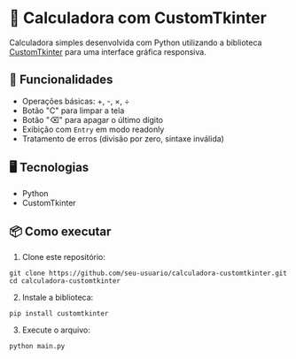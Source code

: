 # 🧮 Calculadora com CustomTkinter

Calculadora simples desenvolvida com Python utilizando a biblioteca [CustomTkinter](https://github.com/TomSchimansky/CustomTkinter) para uma interface gráfica responsiva.

## 🚀 Funcionalidades
- Operações básicas: +, -, ×, ÷
- Botão "C" para limpar a tela
- Botão "⌫" para apagar o último dígito
- Exibição com `Entry` em modo readonly
- Tratamento de erros (divisão por zero, sintaxe inválida)

## 🖥️ Tecnologias
- Python
- CustomTkinter

## 📦 Como executar
1. Clone este repositório:
```
git clone https://github.com/seu-usuario/calculadora-customtkinter.git
cd calculadora-customtkinter
```
2. Instale a biblioteca:
```
pip install customtkinter
```
3. Execute o arquivo:
```
python main.py
```
